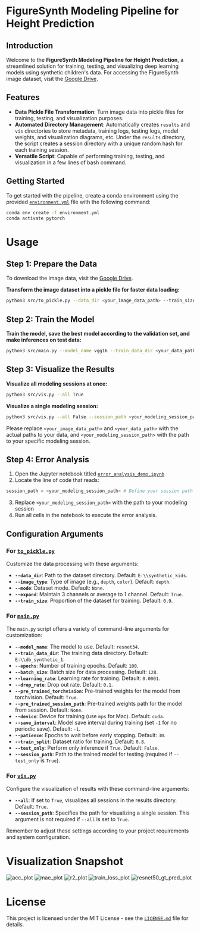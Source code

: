 # FigureSynth Modeling Pipeline for Height Prediction

## Introduction
Welcome to the **FigureSynth Modeling Pipeline for Height Prediction**, a streamlined solution for training, testing, and visualizing deep learning models using synthetic children's data. For accessing the FigureSynth image dataset, visit the [Google Drive](https://drive.google.com/drive/folders/1G_iDkUxcRPQat-vAUkzzzOrmXC4p3-6H?usp=drive_link).

## Features
- **Data Pickle File Transformation**: Turn image data into pickle files for training, testing, and visualization purposes.
- **Automated Directory Management**: Automatically creates `results` and `vis` directories to store metadata, training logs, testing logs, model weights, and visualization diagrams, etc. Under the `results` directory, the script creates a session directory with a unique random hash for each training session.
- **Versatile Script**: Capable of performing training, testing, and visualization in a few lines of bash command.

## Getting Started
To get started with the pipeline, create a conda environment using the provided [`environment.yml`](environment.yml) file with the following command:

```bash
conda env create -f environment.yml
conda activate pytorch
```

# Usage

## Step 1: Prepare the Data
To download the image data, visit the [Google Drive](https://drive.google.com/drive/folders/1G_iDkUxcRPQat-vAUkzzzOrmXC4p3-6H?usp=drive_link).

**Transform the image dataset into a pickle file for faster data loading:**
```bash
python3 src/to_pickle.py --data_dir <your_image_data_path> --train_size 0.9
```

## Step 2: Train the Model

**Train the model, save the best model according to the validation set, and make inferences on test data:**
```bash
python3 src/main.py --model_name vgg16 --train_data_dir <your_data_path> --epochs 200 --batch_size 64 --device cuda
```

## Step 3: Visualize the Results

**Visualize all modeling sessions at once:**
```bash
python3 src/vis.py --all True
```

**Visualize a single modeling session:**
```bash
python3 src/vis.py --all False --session_path <your_modeling_session_path>
```

Please replace `<your_image_data_path>` and `<your_data_path>` with the actual paths to your data, and `<your_modeling_session_path>` with the path to your specific modeling session.

## Step 4: Error Analysis

1. Open the Jupyter notebook titled [`error_analysis_demo.ipynb`](error_analysis_demo.ipynb)
2. Locate the line of code that reads:
```python
session_path = <your_modeling_session_path> # Define your session path
```
3. Replace `<your_modeling_session_path>` with the path to your modeling session
4. Run all cells in the notebook to execute the error analysis.


## Configuration Arguments

### For [`to_pickle.py`](src/to_pickle.py)
Customize the data processing with these arguments:

- **`--data_dir`**: Path to the dataset directory. Default: `E:\\synthetic_kids`.
- **`--image_type`**: Type of image (e.g., `depth`, `color`). Default: `depth`.
- **`--mode`**: Dataset mode. Default: `None`.
- **`--expand`**: Maintain 3 channels or average to 1 channel. Default: `True`.
- **`--train_size`**: Proportion of the dataset for training. Default: `0.9`.

### For [`main.py`](src/main.py)
The `main.py` script offers a variety of command-line arguments for customization:

- **`--model_name`**: The model to use. Default: `resnet34`.
- **`--train_data_dir`**: The training data directory. Default: `E:\\db_synthetic_1`.
- **`--epochs`**: Number of training epochs. Default: `100`.
- **`--batch_size`**: Batch size for data processing. Default: `128`.
- **`--learning_rate`**: Learning rate for training. Default: `0.0001`.
- **`--drop_rate`**: Drop out rate. Default: `0.1`.
- **`--pre_trained_torchvision`**: Pre-trained weights for the model from torchvision. Default: `True`.
- **`--pre_trained_session_path`**: Pre-trained weights path for the model from session. Default: `None`.
- **`--device`**: Device for training (use `mps` for Mac). Default: `cuda`.
- **`--save_interval`**: Model save interval during training (set `-1` for no periodic save). Default: `-1`.
- **`--patience`**: Epochs to wait before early stopping. Default: `30`.
- **`--train_split`**: Dataset ratio for training. Default: `0.8`.
- **`--test_only`**: Perform only inference if `True`. Default: `False`.
- **`--session_path`**: Path to the trained model for testing (required if `--test_only` is `True`).

### For [`vis.py`](src/vis.py)
Configure the visualization of results with these command-line arguments:

- **`--all`**: If set to `True`, visualizes all sessions in the results directory. Default: `True`.
- **`--session_path`**: Specifies the path for visualizing a single session. This argument is not required if `--all` is set to `True`.

Remember to adjust these settings according to your project requirements and system configuration.

# Visualization Snapshot
![acc_plot](https://github.com/hiyuantang/modeling_pipeline/assets/24949723/386142b2-9bd3-4f99-9317-a9cd3f6564e0)
![mae_plot](https://github.com/hiyuantang/modeling_pipeline/assets/24949723/7e16b064-881b-4bcd-ab44-cae6f0844846)
![r2_plot](https://github.com/hiyuantang/modeling_pipeline/assets/24949723/9ba7a287-467d-490e-8fd3-6371ac29f1ab)
![train_loss_plot](https://github.com/hiyuantang/modeling_pipeline/assets/24949723/818ba8e7-7328-4866-9925-a7a0cdc07bc7)
![resnet50_gt_pred_plot](https://github.com/hiyuantang/modeling_pipeline/assets/24949723/48c580db-1665-41b6-8be2-dd0c3fcbe330)


# License
This project is licensed under the MIT License - see the [`LICENSE.md`](LICENSE) file for details.
